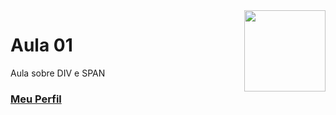 <img align="right" src="../../img/css.png" width="130"/>

# Aula 01

Aula sobre DIV e SPAN


### [Meu Perfil](http://phstefen.github.io/)